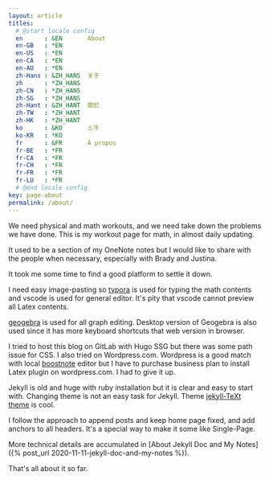 ```yaml
---
layout: article
titles:
  # @start locale config
  en      : &EN       About
  en-GB   : *EN
  en-US   : *EN
  en-CA   : *EN
  en-AU   : *EN
  zh-Hans : &ZH_HANS  关于
  zh      : *ZH_HANS
  zh-CN   : *ZH_HANS
  zh-SG   : *ZH_HANS
  zh-Hant : &ZH_HANT  關於
  zh-TW   : *ZH_HANT
  zh-HK   : *ZH_HANT
  ko      : &KO       소개
  ko-KR   : *KO
  fr      : &FR       À propos
  fr-BE   : *FR
  fr-CA   : *FR
  fr-CH   : *FR
  fr-FR   : *FR
  fr-LU   : *FR
  # @end locale config
key: page-about
permalink: /about/
---
```


We need physical and math workouts, and we need take down the problems we have done. This is my workout page for math, in almost daily updating.

It used to be a section of my OneNote notes but I would like to share with the people when necessary, especially with Brady and Justina.

It took me some time to find a good platform to settle it down.

I need easy image-pasting so [typora](https://typora.io/) is used for typing the math contents and vscode is used for general editor. It's pity that vscode cannot preview all Latex contents.

[geogebra](https://www.geogebra.org/classic?lang=en) is used for all graph editing. Desktop version of Geogebra is also used since it has more keyboard shortcuts that web version in browser.

I tried to host this blog on GitLab with Hugo SSG but there was some path issue for CSS. I also tried on Wordpress.com. Wordpress is a good match with local [boostnote](https://boostnote.io/) editor but I have to purchase business plan to install Latex plugin on wordpress.com. I had to give it up.

Jekyll is old and huge with ruby installation but it is clear and easy to start with. Changing theme is not an easy task for Jekyll. Theme [jekyll-TeXt theme](https://github.com/kitian616/jekyll-TeXt-theme) is cool.

I follow the approach to append posts and keep home page fixed, and add anchors to all headers. It's a special way to make it some like Single-Page.

More technical details are accumulated in [About Jekyll Doc and My Notes]({% post_url 2020-11-11-jekyll-doc-and-my-notes %}).

That's all about it so far.
